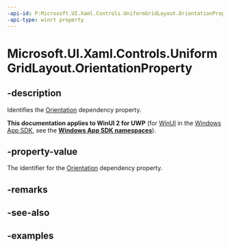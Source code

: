 ```yaml
---
-api-id: P:Microsoft.UI.Xaml.Controls.UniformGridLayout.OrientationProperty
-api-type: winrt property
---
```


# Microsoft.UI.Xaml.Controls.UniformGridLayout.OrientationProperty

<!--
public static Windows.UI.Xaml.DependencyProperty OrientationProperty { get; }
-->

## -description

Identifies the [Orientation](uniformgridlayout_orientation.md) dependency property.

**This documentation applies to WinUI 2 for UWP** (for [WinUI](/windows/apps/winui/winui3/) in the [Windows App SDK](/windows/apps/windows-app-sdk/), see the **[Windows App SDK namespaces](/windows/windows-app-sdk/api/winrt/)**).

## -property-value

The identifier for the [Orientation](uniformgridlayout_orientation.md) dependency property.

## -remarks

## -see-also

## -examples

